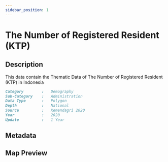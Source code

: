```yaml
---
sidebar_position: 1
---
```


# The Number of Registered Resident (KTP)

## Description

This data contain the Thematic Data of The Number of Registered Resident (KTP) in Indonesia

```md title="The Number of Registered Resident (KTP)"{1-7}
Category        :   Demography
Sub-Category    :   Administration
Data Type       :   Polygon
Depth           :   National
Source          :   Kemendagri 2020
Year            :   2020
Update          :   1 Year
```

## Metadata

## Map Preview